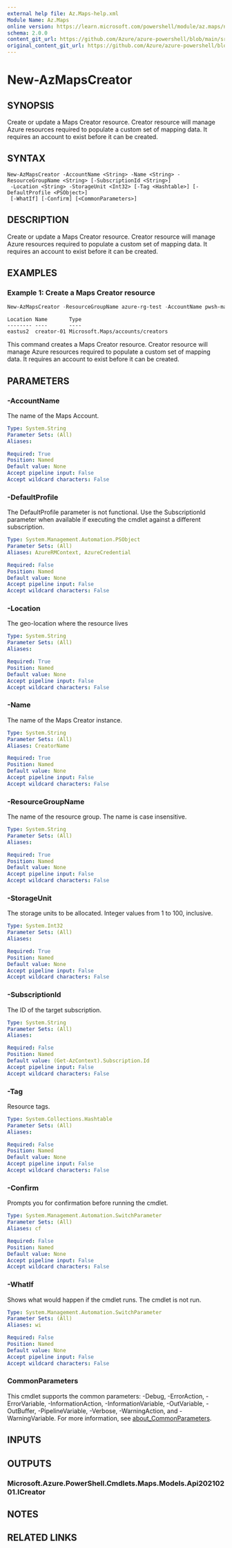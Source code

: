```yaml
---
external help file: Az.Maps-help.xml
Module Name: Az.Maps
online version: https://learn.microsoft.com/powershell/module/az.maps/new-azmapscreator
schema: 2.0.0
content_git_url: https://github.com/Azure/azure-powershell/blob/main/src/Maps/Maps/help/New-AzMapsCreator.md
original_content_git_url: https://github.com/Azure/azure-powershell/blob/main/src/Maps/Maps/help/New-AzMapsCreator.md
---
```


# New-AzMapsCreator

## SYNOPSIS
Create or update a Maps Creator resource.
Creator resource will manage Azure resources required to populate a custom set of mapping data.
It requires an account to exist before it can be created.

## SYNTAX

```
New-AzMapsCreator -AccountName <String> -Name <String> -ResourceGroupName <String> [-SubscriptionId <String>]
 -Location <String> -StorageUnit <Int32> [-Tag <Hashtable>] [-DefaultProfile <PSObject>]
 [-WhatIf] [-Confirm] [<CommonParameters>]
```

## DESCRIPTION
Create or update a Maps Creator resource.
Creator resource will manage Azure resources required to populate a custom set of mapping data.
It requires an account to exist before it can be created.

## EXAMPLES

### Example 1: Create a Maps Creator resource
```powershell
New-AzMapsCreator -ResourceGroupName azure-rg-test -AccountName pwsh-mapsAccount02 -Name creator-01 -Location eastus2 -StorageUnit 3
```

```output
Location Name       Type
-------- ----       ----
eastus2  creator-01 Microsoft.Maps/accounts/creators
```

This command creates a Maps Creator resource.
Creator resource will manage Azure resources required to populate a custom set of mapping data.
It requires an account to exist before it can be created.

## PARAMETERS

### -AccountName
The name of the Maps Account.

```yaml
Type: System.String
Parameter Sets: (All)
Aliases:

Required: True
Position: Named
Default value: None
Accept pipeline input: False
Accept wildcard characters: False
```

### -DefaultProfile
The DefaultProfile parameter is not functional.
Use the SubscriptionId parameter when available if executing the cmdlet against a different subscription.

```yaml
Type: System.Management.Automation.PSObject
Parameter Sets: (All)
Aliases: AzureRMContext, AzureCredential

Required: False
Position: Named
Default value: None
Accept pipeline input: False
Accept wildcard characters: False
```

### -Location
The geo-location where the resource lives

```yaml
Type: System.String
Parameter Sets: (All)
Aliases:

Required: True
Position: Named
Default value: None
Accept pipeline input: False
Accept wildcard characters: False
```

### -Name
The name of the Maps Creator instance.

```yaml
Type: System.String
Parameter Sets: (All)
Aliases: CreatorName

Required: True
Position: Named
Default value: None
Accept pipeline input: False
Accept wildcard characters: False
```

### -ResourceGroupName
The name of the resource group.
The name is case insensitive.

```yaml
Type: System.String
Parameter Sets: (All)
Aliases:

Required: True
Position: Named
Default value: None
Accept pipeline input: False
Accept wildcard characters: False
```

### -StorageUnit
The storage units to be allocated.
Integer values from 1 to 100, inclusive.

```yaml
Type: System.Int32
Parameter Sets: (All)
Aliases:

Required: True
Position: Named
Default value: None
Accept pipeline input: False
Accept wildcard characters: False
```

### -SubscriptionId
The ID of the target subscription.

```yaml
Type: System.String
Parameter Sets: (All)
Aliases:

Required: False
Position: Named
Default value: (Get-AzContext).Subscription.Id
Accept pipeline input: False
Accept wildcard characters: False
```

### -Tag
Resource tags.

```yaml
Type: System.Collections.Hashtable
Parameter Sets: (All)
Aliases:

Required: False
Position: Named
Default value: None
Accept pipeline input: False
Accept wildcard characters: False
```

### -Confirm
Prompts you for confirmation before running the cmdlet.

```yaml
Type: System.Management.Automation.SwitchParameter
Parameter Sets: (All)
Aliases: cf

Required: False
Position: Named
Default value: None
Accept pipeline input: False
Accept wildcard characters: False
```

### -WhatIf
Shows what would happen if the cmdlet runs.
The cmdlet is not run.

```yaml
Type: System.Management.Automation.SwitchParameter
Parameter Sets: (All)
Aliases: wi

Required: False
Position: Named
Default value: None
Accept pipeline input: False
Accept wildcard characters: False
```

### CommonParameters
This cmdlet supports the common parameters: -Debug, -ErrorAction, -ErrorVariable, -InformationAction, -InformationVariable, -OutVariable, -OutBuffer, -PipelineVariable, -Verbose, -WarningAction, and -WarningVariable. For more information, see [about_CommonParameters](http://go.microsoft.com/fwlink/?LinkID=113216).

## INPUTS

## OUTPUTS

### Microsoft.Azure.PowerShell.Cmdlets.Maps.Models.Api20210201.ICreator

## NOTES

## RELATED LINKS
